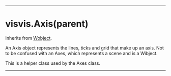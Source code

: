 
---

# visvis.Axis(parent) #

Inherits from [Wobject](cls_Wobject.md).

An Axis object represents the lines, ticks and grid that make
up an axis. Not to be confused with an Axes, which represents
a scene and is a Wibject.

This is a helper class used by the Axes class.


---

